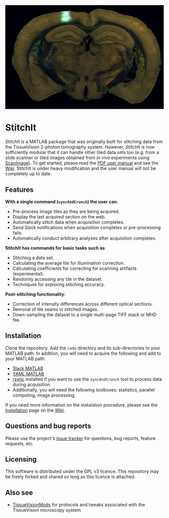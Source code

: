 <img src="https://github.com/BaselLaserMouse/StitchIt/blob/gh-pages/images/rgb_brain_example.jpg" />

# StitchIt

*StitchIt* is a MATLAB package that was originally built for stitching data from the TissueVision 2-photon tomography system.
However, *StitchIt* is now sufficiently modular that it can handle other tiled data sets too (e.g. from a slide scanner or tiled images obtained from *in vivo* experiments using [ScanImage](http://scanimage.vidriotechnologies.com/)).
To get started, please read the [PDF user manual](http://mouse.vision/st_manual_161122.pdf) and see the [Wiki](https://github.com/BaselLaserMouse/StitchIt/wiki).
StitchIt is under heavy modification and the user manual will not be completely up to date.


## Features

**With a single command (`syncAndCrunch`) the user can**:

- Pre-process image tiles as they are being acquired.
- Display the last acquired section on the web.
- Automatically stitch data when acquisition completes.
- Send Slack notifications when acquisition completes or pre-processing fails. 
- Automatically conduct arbitrary analyses after acquisition completes.

**StitchIt has commands for basic tasks such as**:

- Stitching a data set.
- Calculating the average tile for illumination correction.
- Calculating coefficients for correcting for scanning artifacts (experimental).
- Randomly accessing any tile in the dataset.
- Techniques for exploring stitching accuracy. 


**Post-stitching functionality**:

- Correction of intensity differences across different optical sections.
- Removal of tile seams in stitched images.
- Down-sampling the dataset to a single multi-page TIFF stack or MHD file. 


## Installation

Clone the repository. Add the ``code`` directory and its sub-directories to your MATLAB path. In addition, you will need
to acquire the following and add to your MATLAB path:

- [Slack MATLAB](https://github.com/DylanMuir/SlackMatlab)
- [YAML MATLAB](https://github.com/raacampbell/yamlmatlab)
- [rsync](http://www.howtogeek.com/135533/how-to-use-rsync-to-backup-your-data-on-linux/) installed if you want to use the `syncAndCrunch` tool to process data during acquisition. 
- Additionally, you will need the following toolboxes: statistics, parallel computing, image processing. 

If you need more information on the instalation procedure, please see the [Installation](https://github.com/BaselLaserMouse/StitchIt/wiki/Installation) page on the [Wiki](https://github.com/BaselLaserMouse/StitchIt/wiki).



## Questions and bug reports
Please use the project's [issue tracker](https://github.com/BaselLaserMouse/StitchIt/issues) for questions, bug reports, feature requests, etc.


## Licensing 
This software is distributed under the GPL v3 licence. This repository may be freely forked and shared so long as this licence is attached.

## Also see
- [TissueVisionMods](https://github.com/BaselLaserMouse/TissueVisionMods) for protocols and tweaks associated with the TissueVision microscopy system. 
